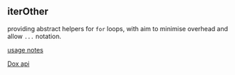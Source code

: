 ## iterOther

providing abstract helpers for `for` loops, with aim to minimise overhead and allow ```...``` notation.

[ usage notes ](useNotes.md)
  
[ Dox api ](https://nanjizal.github.io/iterOther/pages/)
  
